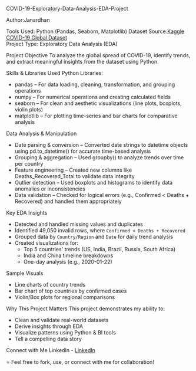 COVID-19-Exploratory-Data-Analysis-EDA-Project

Author:Janardhan 

Tools Used: Python (Pandas, Seaborn, Matplotlib)
Dataset Source:[Kaggle COVID-19 Global Dataset](https://www.kaggle.com/)  
Project Type: Exploratory Data Analysis (EDA)

Project Objective
To analyze the global spread of COVID-19, identify trends, and extract meaningful insights from the dataset using Python.

Skills & Libraries Used
Python Libraries:
 - pandas – For data loading, cleaning, transformation, and grouping operations
 - numpy – For numerical operations and creating calculated fields
 - seaborn – For clean and aesthetic visualizations (line plots, boxplots, violin plots)
 - matplotlib – For plotting time-series and bar charts for comparative analysis
   
Data Analysis & Manipulation
 - Date parsing & conversion – Converted date strings to datetime objects using pd.to_datetime() for accurate time-based analysis
 - Grouping & aggregation – Used groupby() to analyze trends over time per country
 - Feature engineering – Created new columns like Deaths_Recovered_Total to validate data integrity
 - Outlier detection – Used boxplots and histograms to identify data anomalies or inconsistencies
 - Data validation – Checked for logical errors (e.g., Confirmed < Deaths + Recovered) and handled them appropriately


Key EDA Insights

- Detected and handled missing values and duplicates
- Identified 49,050 invalid rows, where `Confirmed < Deaths + Recovered`
- Grouped data by `Country/Region` and `Date` for daily trend analysis
- Created visualizations for:
   - Top 5 countries' trends (US, India, Brazil, Russia, South Africa)
   - India and China timeline breakdowns
   - One-day analysis (e.g., 2020-01-22)

Sample Visuals
-  Line charts of country trends  
-  Bar chart of top countries by confirmed cases  
-  Violin/Box plots for regional comparisons

Why This Project Matters
This project demonstrates my ability to:
- Clean and validate real-world datasets
- Derive insights through EDA
- Visualize patterns using Python & BI tools
- Tell a compelling data story

Connect with Me
LinkedIn - [LinkedIn](www.linkedin.com/in/janardhan-46b045259)

⭐ Feel free to fork, use, or connect with me for collaboration!


